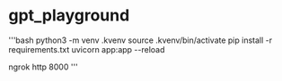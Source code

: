 # gpt_playground
'''bash
python3 -m venv .kvenv
source .kvenv/bin/activate
pip install -r requirements.txt
uvicorn app:app --reload

ngrok http 8000
'''